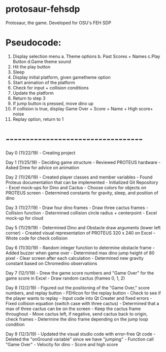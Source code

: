# protosaur-fehsdp
Protosaur, the game. Developed for OSU's FEH SDP 

# Pseudocode:

1. Display selection menu
    a. Theme options
    b. Past Scores + Names
    c.Play Button
    d.Game theme sound
2. Hit the play button
3. Sleep
4. Display initial platform, given gametheme option
5. Start animation of the platform
6. Check for input + collision conditions
7. Update the platform
8. Return to step 3
9. If jump button is pressed, move dino up
10. If collision is true, display Game Over + Score + Name + High score+ noise
11. Replay option, return to 1


# ----------------------------------
Day 0 (11/22/19)
    - Creating project

Day 1 (11/25/19)
    - Deciding game structure
    - Reviewed PROTEUS hardware
	- Asked Drew for advice on animation


Day 2 (11/26/19)
    - Created player classes and member variables
    - Found Proteus documentation that can be implemented
    - Initialized Git Repository
	- Excel mock-ups for Dino and Cactus
	- Choose colors for objects on PROTEUS screen
	- Determined constants for gravity, sleep, and position of dino

Day 3 (11/27/19)
    - Draw four dino frames 
	- Draw three cactus frames
    - Collision function
    - Determined collision circle radius + centerpoint
	- Excel mock-up for cloud

Day 5 (11/29/19)
	- Determined Dino and Obstacle draw arguments (lower left corner)
	- Created visual representation of PROTEUS 320 x 240 on Excel
	- Wrote code for check collision

Day 6 (11/30/19)
	- Random integer function to determine obstacle frame
	- Added buzzer when game over
	- Determined max dino jump height of 80 pixel
	- Clear screen after each calculation
	- Determined new gravity constant based on Chromedino observations

Day 7 (12/1/19)
	- Drew the game score numbers and "Game Over" for the game score in Excel
	- Draw random cactus (frames 0, 1, 2)


Day 8 (12/2/19)
	- Figured out the positioning of the "Game Over," score numbers, and replay button
	- FEHIcon for the replay button
	- Check to see if the player wants to replay
	- Input code into Qt Creater and fixed errors
	- Fixed collision equation (switch case with three cactus)
	- Determined that a max of three cactus can be on the screen
	- Keep the cactus frame throughout
	- Move cactus left, if negative, send cactus back to origin, check frames
	- Determine the dino frame depending on the jump loop condition

Day 9 (12/3/19)
	- Updated the visual studio code with error-free Qt code 
	- Deleted the "onGround variable" since we have "jumping"
	- Function call "Game Over"
	- Velocity for dino
	- Score and high score